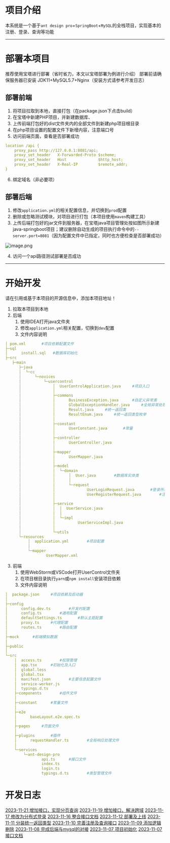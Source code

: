 # 项目介绍
本系统是一个基于`ant design pro`+`SpringBoot`+`MySQL`的全栈项目，实现基本的注册、登录、查询等功能

---

# 部署本项目
推荐使用宝塔进行部署（省时省力，本文以宝塔部署为例进行介绍）
部署前请确保服务器已安装 JDK11+MySQL5.7+Nginx（安装方式请参考开发日志）
## 部署前端

1. 将项目拉取到本地，直接打包（在package.json下点击build）
2. 在宝塔中新建PHP项目，并新建数据库、
3. 上传前端打包好的dist文件夹内的全部文件到新建php项目根目录
4. 在php项目设置的配置文件下新增内容，注意端口号
5. 访问前端页面，查看是否部署成功
```yaml
location /api {
    proxy_pass http://127.0.0.1:8081/api;
    proxy_set_header   X-Forwarded-Proto $scheme;
    proxy_set_header   Host              $http_host;
    proxy_set_header   X-Real-IP         $remote_addr;
}
```

6. 绑定域名（非必要项）
## 部署后端

1. 修改`application.yml`的相关配置信息，并切换到`prod`配置
2. 删除或忽略测试模块，对项目进行打包（本项目使用`maven`构建工具）
3. 上传后端打包好的jar文件到服务器，在宝塔java项目管理处按如图所示新建java-springboot项目；建议删除自动生成的项目执行命令中的`--server.port=8081`（因为配置文件中已指定，同时也方便检查是否部署成功）

![image.png](https://cdn.nlark.com/yuque/0/2023/png/35819403/1699839786299-dcf56d90-a216-4f03-b73e-888d915f730e.png#averageHue=%23f4f4f4&clientId=u6e7db573-bc80-4&id=Mf5Li&originHeight=867&originWidth=792&originalType=binary&ratio=1&rotation=0&showTitle=false&size=91490&status=done&style=none&taskId=u64979403-4e9f-4fc2-9c4f-76bf066e907&title=)

4. 访问一个api路径测试部署是否成功

---

# 开始开发
请在引用或基于本项目的开源信息中，添加本项目地址！

1. 拉取本项目到本地
2. 后端
   1. 使用IDEA打开java文件夹
   2. 修改`application.yml`相关配置，切换到`dev`配置
   3. 文件内容说明
```yaml
│ pom.xml		#项目依赖配置文件
├─sql
│      install.sql	 #数据库初始化
├─src
   ├─main
      ├─java
      │  └─cc
      │      └─novices
      │          └─usercontrol
      │              │  UserControlApplication.java		#项目入口
      │              │  
      │              ├─commons
      │              │      BusinessException.java		#自定义异常类
      │              │      GlobalExceptionHandler.java		#全局异常处理器
      │              │      Result.java		#统一返回类
      │              │      ResultEnum.java		#统一返回类型枚举
      │              │      
      │              ├─constant
      │              │      UserConstant.java		#常量
      │              │      
      │              ├─controller
      │              │      UserController.java
      │              │      
      │              ├─mapper
      │              │      UserMapper.java		
      │              │      
      │              ├─model
      │              │  └─domain
      │              │      │  User.java		#数据库实体类
      │              │      │  
      │              │      └─request
      │              │              UserLoginRequest.java		#登录所需参数实体类
      │              │              UserRegisterRequest.java		#注册所需参数实体类
      │              │              
      │              ├─service
      │              │  │  UserService.java
      │              │  │  
      │              │  └─impl
      │              │          UserServiceImpl.java
      │              │          
      │              └─utils
      └─resources
          │  application.yml		#项目配置
          │  
          └─mapper
                  UserMapper.xml
```

3. 前端
   1. 使用WebStorm或VSCode打开UserControl文件夹
   2. 在项目根目录执行`yarn`或`npm install`安装项目依赖
   3. 文件内容说明
```yaml
│  package.json		#项目依赖及启动器
│      
├─config
│      config.dev.ts		#开发时配置
│      config.ts		#通用配置
│      defaultSettings.ts		#默认主题配置
│      proxy.ts		#代理配置
│      routes.ts		#路由配置
│
├─mock		#前端模拟数据
│          
├─public
│          
└─src
    │  access.ts		#权限管理
    │  app.tsx		#初始化及入口
    │  global.less
    │  global.tsx		
    │  manifest.json		#主要信息配置文件
    │  service-worker.js
    │  typings.d.ts
    ├─components		#组件文件
    │          
    ├─constant		#常量文件
    │      
    ├─e2e
    │      baseLayout.e2e.spec.ts
    │      
    ├─pages		#页面文件
    │              
    ├─plugins		#插件
    │      requestHandler.ts		#全局响应处理文件
    │      
    └─services
        └─ant-design-pro
                api.ts		#接口文件
                index.ts
                login.ts
                typings.d.ts		#类型管理文件
```
# 开发日志
[2023-11-21 增加接口，实现分页查询](./Doc/2023-11-21.md)
[2023-11-19 增加接口，解决跨域](./Doc/2023-11-19.md)
[2023-11-17 修改为分布式登录](./Doc/2023-11-17.md)
[2023-11-16 整合接口文档](./Doc/2023-11-16.md)
[2023-11-12 部署及上线](./Doc/2023-11-12.md)
[2023-11-11 分装统一返回类型](./Doc/2023-11-11.md)
[2023-11-10 完善注册及查询接口](./Doc/2023-11-10.md)
[2023-11-09 添加逻辑删除](./Doc/2023-11-09.md)
[2023-11-08 完成后端与mysql的对接](./Doc/2023-11-08.md)
[2023-11-07 项目初始化](./Doc/2023-11-07.md)
[2023-11-07 接口文档](./Doc/2023-11-16.md)